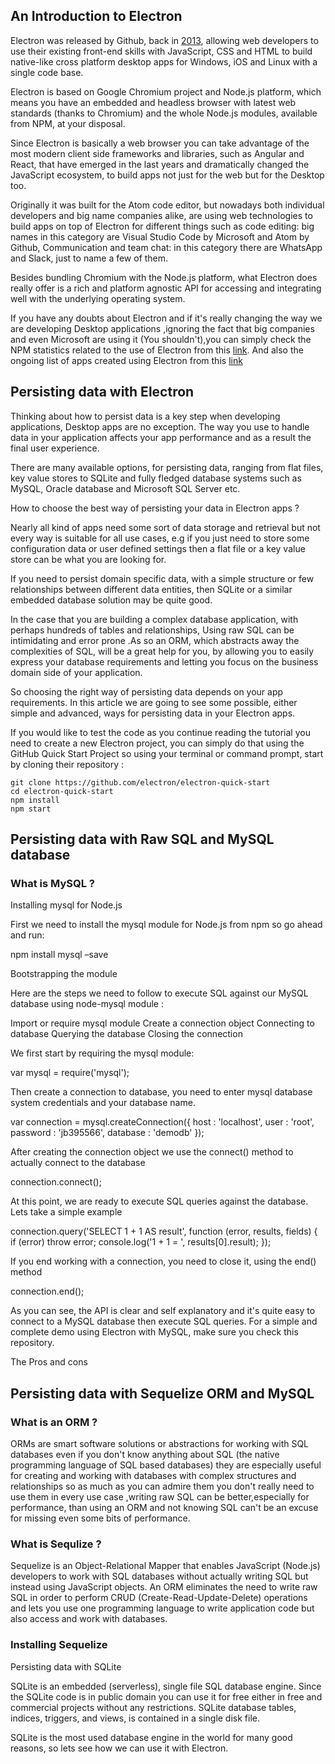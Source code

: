 ## An Introduction to Electron

Electron was released by Github, back in [2013](), allowing web developers to use their existing front-end skills with JavaScript, CSS and HTML to build native-like cross platform desktop apps for Windows, iOS and Linux with a single code base.  

Electron is based on Google Chromium project and Node.js platform, which means you have an embedded and headless browser with latest web standards (thanks to Chromium) and the whole Node.js modules, available from NPM, at your disposal.


Since Electron is basically a web browser you can take advantage of the most modern client side frameworks and libraries, such as Angular and React, that have emerged in the last years and dramatically changed the JavaScript ecosystem, to build apps not just for the web but for the Desktop too.

Originally it was built for the Atom code editor, but nowadays both individual developers and big name companies alike, are using web technologies to build apps on top of Electron for different things such as code editing: big names in this category are Visual Studio Code by Microsoft and Atom by Github, Communication and team chat: in this category there are WhatsApp and Slack, just to name a few of them.

Besides bundling Chromium with the Node.js platform, what Electron does really offer is a rich and platform agnostic API for accessing and integrating well with the underlying operating system. 

If you have any doubts about Electron and if it's really changing the way we are developing Desktop applications ,ignoring the fact that big companies and even Microsoft are using it (You shouldn't),you can simply check the NPM statistics related to the use of Electron from this [link](https://npm-stat.com/charts.html?package=electron). And also the ongoing list of apps created using Electron from this [link]()

## Persisting data with Electron 

Thinking about how to persist data is a key step when developing applications, Desktop apps are no exception. The way you use to handle data in your application affects your app performance and as a result the final user experience.

There are many available options, for persisting data, ranging from flat files, key value stores to SQLite and fully fledged database systems such as MySQL, Oracle database and Microsoft SQL Server etc.

How to choose the best way of persisting your data in Electron apps ?

Nearly all kind of apps need some sort of data storage and retrieval but not every way is suitable for all use cases, e.g if you just need to store some configuration data or user defined settings then a flat file or a key value store can be what you are looking for.

If you need to persist domain specific data, with a simple structure or few relationships between different data entities, then SQLite or a similar embedded database solution may be quite good.

In the case that you are building a complex database application, with perhaps hundreds of tables and relationships,  Using raw SQL can be intimidating and error prone .As so an ORM, which abstracts away the complexities of SQL, will be a great help for you, by allowing you to easily express your database requirements and letting you focus on the business domain side of your application.

So choosing the right way of persisting data depends on your app requirements. In this article we are going to see some possible, either simple and advanced, ways for persisting data in your Electron apps.

If you would like to test the code as you continue reading the tutorial you need to create a new Electron project, you can simply do that using the GitHub Quick Start Project so using your terminal or command prompt, start by cloning their repository :

    git clone https://github.com/electron/electron-quick-start
    cd electron-quick-start
    npm install
    npm start

   
## Persisting data with Raw SQL and MySQL database 

### What is MySQL ?

Installing mysql for Node.js 

First we need to install the mysql module for Node.js from npm so go ahead and run: 

npm install mysql –save

Bootstrapping the module 

Here are the steps we need to follow to execute SQL against our MySQL database using node-mysql module :

Import or require mysql module 
Create a connection object 
Connecting to database
Querying the database 
Closing the connection
 
We first start by requiring the mysql module:
  
var mysql      = require('mysql');

Then create a connection to database, you need to enter mysql database system credentials and your database name.

var connection = mysql.createConnection({
    host     : 'localhost',
    user     : 'root',
    password : 'jb395566',
    database : 'demodb'
  });

After creating the connection object we use the connect() method to actually connect to the database
 
connection.connect();

At this point, we are ready to execute SQL queries against the database. 
Lets take a simple example  
 
connection.query('SELECT 1 + 1 AS result', function (error, results, fields) {
    if (error) throw error;
    console.log('1 + 1 = ', results[0].result); 
});

If you end working with a connection, you need to close it, using the end() method 

  connection.end();  

As you can see, the API is clear and self explanatory and it's quite easy to connect to a MySQL database then execute SQL queries. For a simple and complete demo using Electron with MySQL, make sure you check this repository.

The Pros and cons 

  
## Persisting data with Sequelize ORM and MySQL

### What is an ORM ? 
ORMs are smart software solutions or abstractions for working with SQL databases even if you don't know anything about SQL (the native programming language of SQL based databases) they are especially useful for creating and working with databases with complex structures and relationships so as much as you can admire them you don't really need to use them in every use case ,writing raw SQL can be better,especially for performance, than using an ORM and not knowing SQL can't be an excuse for missing even some bits of performance.

### What is Sequlize ?

Sequelize is an Object-Relational Mapper that enables JavaScript (Node.js) developers to work with SQL databases without actually writing SQL but instead using JavaScript objects. An ORM eliminates the need to write raw SQL in order to perform CRUD (Create-Read-Update-Delete) operations and lets you use one programming language to write application code but also access and work with databases.

### Installing Sequelize 

Persisting data with SQLite 

SQLite is an embedded (serverless), single file SQL database engine. Since the SQLite code is in public domain you can use it for free either in free and commercial projects without any restrictions. SQLite database tables, indices, triggers, and views, is contained in a single disk file.

SQLite is the most used database engine in the world for many good reasons, so lets see how we can use it with Electron.


